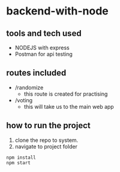 # backend-with-node

## tools and tech used

- NODEJS with express
- Postman for api testing

## routes included

- /randomize 
    - this route is created for practising 
- /voting
    - this will take us to the main web app

## how to run the project
1. clone the repo to system.
2. navigate to project folder
```shell
npm install
npm start
```
